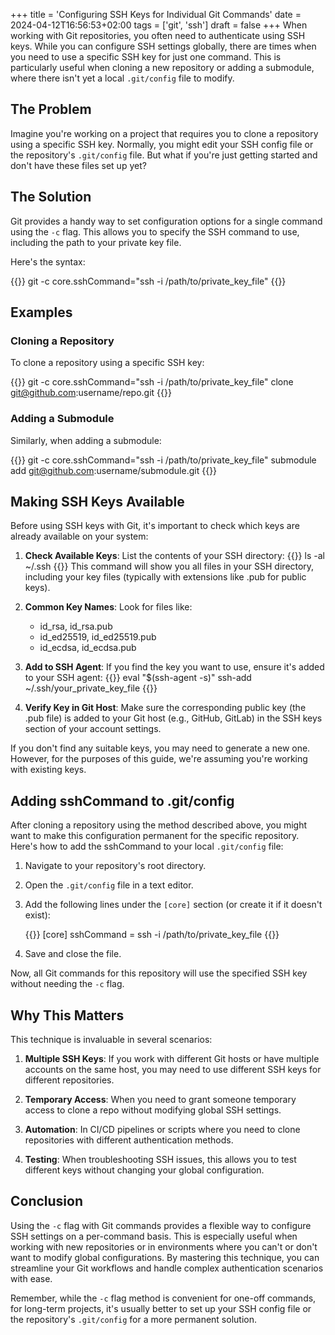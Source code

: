 +++
title = 'Configuring SSH Keys for Individual Git Commands'
date = 2024-04-12T16:56:53+02:00
tags = ['git', 'ssh']
draft = false
+++
When working with Git repositories, you often need to authenticate using SSH keys. While you can configure SSH settings globally, there are times when you need to use a specific SSH key for just one command. This is particularly useful when cloning a new repository or adding a submodule, where there isn't yet a local `.git/config` file to modify.
<!--more-->
## The Problem

Imagine you're working on a project that requires you to clone a repository using a specific SSH key. Normally, you might edit your SSH config file or the repository's `.git/config` file. But what if you're just getting started and don't have these files set up yet?

## The Solution

Git provides a handy way to set configuration options for a single command using the `-c` flag. This allows you to specify the SSH command to use, including the path to your private key file.

Here's the syntax:

{{<highlight bash>}}
git -c core.sshCommand="ssh -i /path/to/private_key_file" <git command>
{{</highlight>}}

## Examples

### Cloning a Repository

To clone a repository using a specific SSH key:

{{<highlight bash>}}
git -c core.sshCommand="ssh -i /path/to/private_key_file" clone git@github.com:username/repo.git
{{</highlight>}}

### Adding a Submodule

Similarly, when adding a submodule:

{{<highlight bash>}}
git -c core.sshCommand="ssh -i /path/to/private_key_file" submodule add git@github.com:username/submodule.git
{{</highlight>}}

## Making SSH Keys Available

Before using SSH keys with Git, it's important to check which keys are already available on your system:

1. **Check Available Keys**: List the contents of your SSH directory:
   {{<highlight bash>}}
   ls -al ~/.ssh
   {{</highlight>}}
   This command will show you all files in your SSH directory, including your key files (typically with extensions like .pub for public keys).

2. **Common Key Names**: Look for files like:
   - id_rsa, id_rsa.pub
   - id_ed25519, id_ed25519.pub
   - id_ecdsa, id_ecdsa.pub

3. **Add to SSH Agent**: If you find the key you want to use, ensure it's added to your SSH agent:
   {{<highlight bash>}}
   eval "$(ssh-agent -s)"
   ssh-add ~/.ssh/your_private_key_file
   {{</highlight>}}

4. **Verify Key in Git Host**: Make sure the corresponding public key (the .pub file) is added to your Git host (e.g., GitHub, GitLab) in the SSH keys section of your account settings.

If you don't find any suitable keys, you may need to generate a new one. However, for the purposes of this guide, we're assuming you're working with existing keys.

## Adding sshCommand to .git/config

After cloning a repository using the method described above, you might want to make this configuration permanent for the specific repository. Here's how to add the sshCommand to your local `.git/config` file:

1. Navigate to your repository's root directory.

2. Open the `.git/config` file in a text editor.

3. Add the following lines under the `[core]` section (or create it if it doesn't exist):

   {{<highlight ini>}}
   [core]
       sshCommand = ssh -i /path/to/private_key_file
   {{</highlight>}}

4. Save and close the file.

Now, all Git commands for this repository will use the specified SSH key without needing the `-c` flag.

## Why This Matters

This technique is invaluable in several scenarios:

1. **Multiple SSH Keys**: If you work with different Git hosts or have multiple accounts on the same host, you may need to use different SSH keys for different repositories.

2. **Temporary Access**: When you need to grant someone temporary access to clone a repo without modifying global SSH settings.

3. **Automation**: In CI/CD pipelines or scripts where you need to clone repositories with different authentication methods.

4. **Testing**: When troubleshooting SSH issues, this allows you to test different keys without changing your global configuration.

## Conclusion

Using the `-c` flag with Git commands provides a flexible way to configure SSH settings on a per-command basis. This is especially useful when working with new repositories or in environments where you can't or don't want to modify global configurations. By mastering this technique, you can streamline your Git workflows and handle complex authentication scenarios with ease.

Remember, while the `-c` flag method is convenient for one-off commands, for long-term projects, it's usually better to set up your SSH config file or the repository's `.git/config` for a more permanent solution.

